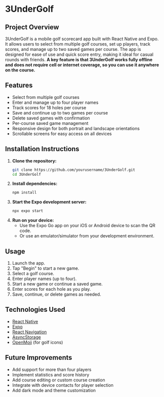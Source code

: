 # 3UnderGolf

## Project Overview
3UnderGolf is a mobile golf scorecard app built with React Native and Expo. It allows users to select from multiple golf courses, set up players, track scores, and manage up to two saved games per course. The app is designed for ease of use and quick score entry, making it ideal for casual rounds with friends. **A key feature is that 3UnderGolf works fully offline and does not require cell or internet coverage, so you can use it anywhere on the course.**

## Features
- Select from multiple golf courses
- Enter and manage up to four player names
- Track scores for 18 holes per course
- Save and continue up to two games per course
- Delete saved games with confirmation
- Per-course saved game management
- Responsive design for both portrait and landscape orientations
- Scrollable screens for easy access on all devices

## Installation Instructions
1. **Clone the repository:**
   ```bash
   git clone https://github.com/yourusername/3UnderGolf.git
   cd 3UnderGolf
   ```
2. **Install dependencies:**
   ```bash
   npm install
   ```
3. **Start the Expo development server:**
   ```bash
   npx expo start
   ```
4. **Run on your device:**
   - Use the Expo Go app on your iOS or Android device to scan the QR code.
   - Or use an emulator/simulator from your development environment.

## Usage
1. Launch the app.
2. Tap "Begin" to start a new game.
3. Select a golf course.
4. Enter player names (up to four).
5. Start a new game or continue a saved game.
6. Enter scores for each hole as you play.
7. Save, continue, or delete games as needed.

## Technologies Used
- [React Native](https://reactnative.dev/)
- [Expo](https://expo.dev/)
- [React Navigation](https://reactnavigation.org/)
- [AsyncStorage](https://react-native-async-storage.github.io/async-storage/)
- [OpenMoji](https://openmoji.org/) (for golf icons)

## Future Improvements
- Add support for more than four players
- Implement statistics and score history
- Add course editing or custom course creation
- Integrate with device contacts for player selection
- Add dark mode and theme customization

